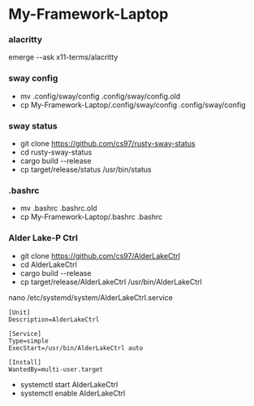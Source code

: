 # My-Framework-Laptop

### alacritty
emerge --ask x11-terms/alacritty

### sway config
* mv .config/sway/config .config/sway/config.old
* cp My-Framework-Laptop/.config/sway/config .config/sway/config

### sway status
* git clone https://github.com/cs97/rusty-sway-status
* cd rusty-sway-status
* cargo build --release
* cp target/release/status /usr/bin/status

### .bashrc
* mv .bashrc .bashrc.old
* cp My-Framework-Laptop/.bashrc .bashrc

### Alder Lake-P Ctrl
* git clone https://github.com/cs97/AlderLakeCtrl
* cd AlderLakeCtrl
* cargo build --release
* cp target/release/AlderLakeCtrl /usr/bin/AlderLakeCtrl

nano /etc/systemd/system/AlderLakeCtrl.service
```
[Unit]
Description=AlderLakeCtrl

[Service]
Type=simple
ExecStart=/usr/bin/AlderLakeCtrl auto

[Install]
WantedBy=multi-user.target
```
* systemctl start AlderLakeCtrl
* systemctl enable AlderLakeCtrl




